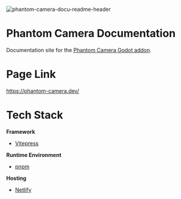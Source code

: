 ![phantom-camera-docu-readme-header](https://github.com/ramokz/phantom-camera-docs/assets/5159399/7bfeb7d4-0e0a-4016-b1e8-318db0ab8e99)

# Phantom Camera Documentation
Documentation site for the [Phantom Camera Godot addon](https://github.com/ramokz/phantom-camera).

# Page Link
https://phantom-camera.dev/

# Tech Stack
**Framework**
- [Vitepress](https://vitepress.dev/)
  
**Runtime Environment**
- [pnpm](https://pnpm.io/)

**Hosting**
- [Netlify](https://www.netlify.com/)
